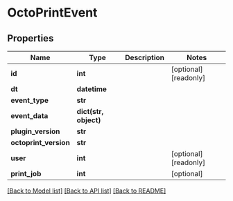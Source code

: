 # OctoPrintEvent

## Properties
Name | Type | Description | Notes
------------ | ------------- | ------------- | -------------
**id** | **int** |  | [optional] [readonly] 
**dt** | **datetime** |  | 
**event_type** | **str** |  | 
**event_data** | **dict(str, object)** |  | 
**plugin_version** | **str** |  | 
**octoprint_version** | **str** |  | 
**user** | **int** |  | [optional] [readonly] 
**print_job** | **int** |  | [optional] 

[[Back to Model list]](../README.md#documentation-for-models) [[Back to API list]](../README.md#documentation-for-api-endpoints) [[Back to README]](../README.md)


